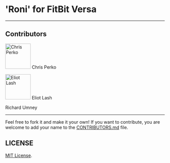 # 'Roni' for FitBit Versa

---
## Contributors

[//]: contributor-faces

<a href="https://twitter.com/chrisjperko"><img src="https://pbs.twimg.com/profile_images/1264237205196812292/xFXPQrBR_400x400.jpg" title="Chris Perko" width="80" height="80"></a>
Chris Perko

<a href="https://twitter.com/eliot_l"><img src="https://pbs.twimg.com/profile_images/671496631586451456/N-pKhPDj_400x400.jpg" title="Eliot Lash" width="80" height="80"></a>
Eliot Lash

Richard Umney

[//]: contributor-faces

---
Feel free to fork it and make it your own!
If you want to contribute, you are welcome to add your name to the [CONTRIBUTORS.md](CONTRIBUTORS.md) file.

## LICENSE

[MIT License](LICENSE).
